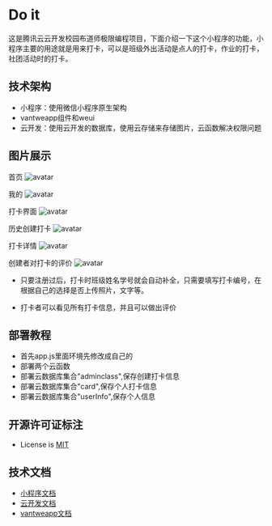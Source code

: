 # Do it

这是腾讯云云开发校园布道师极限编程项目，下面介绍一下这个小程序的功能，小程序主要的用途就是用来打卡，可以是班级外出活动是点人的打卡，作业的打卡，社团活动时的打卡。

## 技术架构
- 小程序：使用微信小程序原生架构
- vantweapp组件和weui
- 云开发：使用云开发的数据库，使用云存储来存储图片，云函数解决权限问题

## 图片展示
首页
![avatar](https://7478-txzs-zzsg-1300611051.tcb.qcloud.la/gitpic/shouye.jpg?sign=69b3f089260eca5c5a16b88da9ac6385&t=1586168170)

我的
![avatar](https://7478-txzs-zzsg-1300611051.tcb.qcloud.la/gitpic/my.jpg?sign=2e72bf41c6c7038d4460e701a1900e3c&t=1586168208)

打卡界面
![avatar](https://7478-txzs-zzsg-1300611051.tcb.qcloud.la/gitpic/card.jpg?sign=c7f8f44b2d6d18494c6106ed082f025b&t=1586168234)

历史创建打卡
![avatar](https://7478-txzs-zzsg-1300611051.tcb.qcloud.la/gitpic/daka.jpg?sign=dc1cc70e02d2b87ccbc848e9c51187cd&t=1586168355)

打卡详情
![avatar](https://7478-txzs-zzsg-1300611051.tcb.qcloud.la/gitpic/chakan.jpg?sign=e0049b6c4b671b455565dc46547cca0e&t=1586168298)

创建者对打卡的评价
![avatar](https://7478-txzs-zzsg-1300611051.tcb.qcloud.la/gitpic/pigai.jpg?sign=56e010b916598dfb1f01f68a596e3849&t=1586168334)

- 只要注册过后，打卡时班级姓名学号就会自动补全，只需要填写打卡编号，在根据自己的选择是否上传照片，文字等。

- 打卡者可以看见所有打卡信息，并且可以做出评价
## 部署教程
- 首先app.js里面环境先修改成自己的
- 部署两个云函数
- 部署云数据库集合"adminclass",保存创建打卡信息
- 部署云数据库集合"card",保存个人打卡信息
- 部署云数据库集合"userInfo",保存个人信息
## 开源许可证标注
- License is [MIT](https://opensource.org/licenses/MIT)
## 技术文档
- [小程序文档](https://developers.weixin.qq.com/miniprogram/dev/framework/view/wxml/event.html)
- [云开发文档](https://developers.weixin.qq.com/miniprogram/dev/wxcloud/basis/getting-started.html)
- [vantweapp文档](https://youzan.github.io/vant-weapp/#/intro)